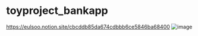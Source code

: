 # toyproject_bankapp
https://eulsoo.notion.site/cbcddb85da674cdbbb6ce5846ba68400
![image](https://user-images.githubusercontent.com/90438815/187675778-ac16413a-fb92-4e8d-bad4-53210014d821.png)
